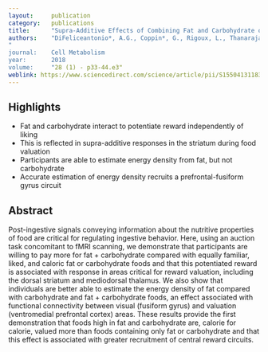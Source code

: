 ```yaml
---
layout:     publication
category:   publications
title:      "Supra-Additive Effects of Combining Fat and Carbohydrate on Food Reward"
authors:    "DiFeliceantonio*, A.G., Coppin*, G., Rigoux, L., Thanarajah, S.E., Dagher, A., Tittgemeyer, M., & Small, D. M."
"
journal:	Cell Metabolism
year:       2018
volume:     "28 (1) - p33-44.e3"
weblink: https://www.sciencedirect.com/science/article/pii/S1550413118303255
---
```


## Highlights

- Fat and carbohydrate interact to potentiate reward independently of liking
- This is reflected in supra-additive responses in the striatum during food valuation
- Participants are able to estimate energy density from fat, but not carbohydrate
- Accurate estimation of energy density recruits a prefrontal-fusiform gyrus circuit

## Abstract

Post-ingestive signals conveying information about the nutritive properties of food are critical for regulating ingestive behavior. Here, using an auction task concomitant to fMRI scanning, we demonstrate that participants are willing to pay more for fat + carbohydrate compared with equally familiar, liked, and caloric fat or carbohydrate foods and that this potentiated reward is associated with response in areas critical for reward valuation, including the dorsal striatum and mediodorsal thalamus. We also show that individuals are better able to estimate the energy density of fat compared with carbohydrate and fat + carbohydrate foods, an effect associated with functional connectivity between visual (fusiform gyrus) and valuation (ventromedial prefrontal cortex) areas. These results provide the first demonstration that foods high in fat and carbohydrate are, calorie for calorie, valued more than foods containing only fat or carbohydrate and that this effect is associated with greater recruitment of central reward circuits.
